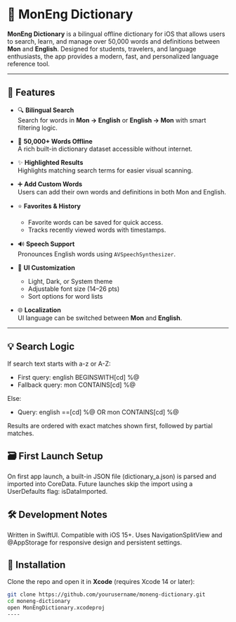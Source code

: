 # 📘 MonEng Dictionary

**MonEng Dictionary** is a bilingual offline dictionary for iOS that allows users to search, learn, and manage over 50,000 words and definitions between **Mon** and **English**. Designed for students, travelers, and language enthusiasts, the app provides a modern, fast, and personalized language reference tool.

---

## 🚀 Features

- 🔍 **Bilingual Search**  
  Search for words in **Mon → English** or **English → Mon** with smart filtering logic.

- 🧠 **50,000+ Words Offline**  
  A rich built-in dictionary dataset accessible without internet.

- ✨ **Highlighted Results**  
  Highlights matching search terms for easier visual scanning.

- ➕ **Add Custom Words**  
  Users can add their own words and definitions in both Mon and English.

- ⭐ **Favorites & History**  
  - Favorite words can be saved for quick access.  
  - Tracks recently viewed words with timestamps.

- 🔊 **Speech Support**  
  Pronounces English words using `AVSpeechSynthesizer`.

- 🎨 **UI Customization**  
  - Light, Dark, or System theme  
  - Adjustable font size (14–26 pts)  
  - Sort options for word lists

- 🌐 **Localization**  
  UI language can be switched between **Mon** and **English**.

---
## 💡 Search Logic
If search text starts with a-z or A-Z:

  - First query: english BEGINSWITH[cd] %@
  - Fallback query: mon CONTAINS[cd] %@

Else:

  - Query: english ==[cd] %@ OR mon CONTAINS[cd] %@

Results are ordered with exact matches shown first, followed by partial matches.

## 🗃️ First Launch Setup
On first app launch, a built-in JSON file (dictionary_a.json) is parsed and imported into CoreData.
Future launches skip the import using a UserDefaults flag: isDataImported.

## 🛠 Development Notes
Written in SwiftUI.
Compatible with iOS 15+.
Uses NavigationSplitView and @AppStorage for responsive design and persistent settings.


## 📲 Installation

Clone the repo and open it in **Xcode** (requires Xcode 14 or later):

```bash
git clone https://github.com/yourusername/moneng-dictionary.git
cd moneng-dictionary
open MonEngDictionary.xcodeproj
----
